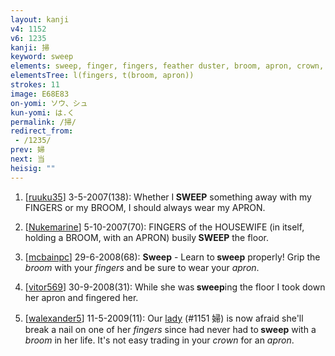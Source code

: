 ```yaml
---
layout: kanji
v4: 1152
v6: 1235
kanji: 掃
keyword: sweep
elements: sweep, finger, fingers, feather duster, broom, apron, crown, towel
elementsTree: l(fingers, t(broom, apron))
strokes: 11
image: E68E83
on-yomi: ソウ、シュ
kun-yomi: は.く
permalink: /掃/
redirect_from:
 - /1235/
prev: 婦
next: 当
heisig: ""
---
```


1) [<a href="http://kanji.koohii.com/profile/ruuku35">ruuku35</a>] 3-5-2007(138): Whether I<strong> SWEEP</strong> something away with my FINGERS or my BROOM, I should always wear my APRON.

2) [<a href="http://kanji.koohii.com/profile/Nukemarine">Nukemarine</a>] 5-10-2007(70): FINGERS of the HOUSEWIFE (in itself, holding a BROOM, with an APRON) busily<strong> SWEEP</strong> the floor.

3) [<a href="http://kanji.koohii.com/profile/mcbainpc">mcbainpc</a>] 29-6-2008(68): <strong>Sweep</strong> - Learn to<strong> sweep</strong> properly! Grip the <em>broom</em> with your <em>fingers</em> and be sure to wear your <em>apron</em>.

4) [<a href="http://kanji.koohii.com/profile/vitor569">vitor569</a>] 30-9-2008(31): While she was<strong> sweep</strong>ing the floor I took down her apron and fingered her.

5) [<a href="http://kanji.koohii.com/profile/walexander5">walexander5</a>] 11-5-2009(11): Our <a href="../v4/1151.html">lady</a> (#1151 婦) is now afraid she&#039;ll break a nail on one of her <em>fingers</em> since had never had to<strong> sweep</strong> with a <em>broom</em> in her life. It&#039;s not easy trading in your <em>crown</em> for an <em>apron</em>.

